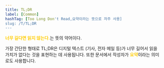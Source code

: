 ```yaml
---
title: TL;DR
label: [Common]
hashTag: [Too Long Don't Read,요약이라는 뜻으로 자주 사용]
slug: /T/TL;DR
---
```

<span style='color:#FFCC00; font-weight:bold;'>너무 길다면 읽지 않는다.</span>는 뜻의 약어이다.

가장 간단한 형태로 TL;DR은 디지털 텍스트 (기사, 전자 메일 등)가 너무 길어서 읽을 가치가 없다는 것을 표현하는 데 사용됩니다. 또한 문서에서 작성자가 <span style='color:#FFCC00; font-weight:bold;'>요약</span>이라는 의미로도 사용합니다.
